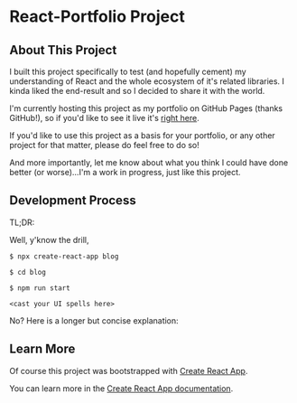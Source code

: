 # React-Portfolio Project

## About This Project

I built this project specifically to test (and hopefully cement) my understanding of React and the whole ecosystem of it's related libraries. I kinda liked the end-result and so I decided to share it with the world.

I'm currently hosting this project as my portfolio on GitHub Pages (thanks GitHub!), so if you'd like to see it live it's [right here](https://kimjisena.github.io).

If you'd like to use this project as a basis for your portfolio, or any other project for that matter, please do feel free to do so!

And more importantly, let me know about what you think I could have done better (or worse)...I'm a work in progress, just like this project.

## Development Process
TL;DR:

Well, y'know the drill,

```$ npx create-react-app blog```

```$ cd blog```

```$ npm run start```

```<cast your UI spells here>```

No? Here is a longer but concise explanation:

## Learn More

Of course this project was bootstrapped with [Create React App](https://github.com/facebook/create-react-app).

You can learn more in the [Create React App documentation](https://facebook.github.io/create-react-app/docs/getting-started).
